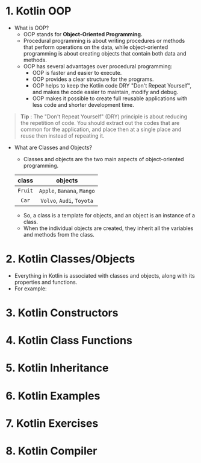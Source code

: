 # 1. Kotlin OOP
- What is OOP?
  - OOP stands for **Object-Oriented Programming.**
  - Procedural programming is about writing procedures or methods that perform operations on the data, while object-oriented programming is about creating objects that contain both data and methods.
  - OOP has several advantages over procedural programming:
    - OOP is faster and easier to execute.
    - OOP provides a clear structure for the programs.
    - OOP helps to keep the Kotlin code DRY "Don't Repeat Yourself", and makes the code easier to maintain, modify and debug.
    - OOP makes it possible to create full reusable applications with less code and shorter development time.

> **Tip** : The "Don't Repeat Yourself" (DRY) principle is about reducing the repetition of code. You should extract out the codes that are common for the application, and place then at a single place and reuse then instead of repeating it.

- What are Classes and Objects?
  - Classes and objects are the two main aspects of object-oriented programming.
  
  | class | objects|
  |:---:|:---:|
  |```Fruit```|```Apple```, ```Banana```, ```Mango```|
  |```Car```|```Volvo```, ```Audi```, ```Toyota```|
  
  - So, a class is a template for objects, and an object is an instance of a class.
  - When the individual objects are created, they inherit all the variables and methods from the class.
  
# 2. Kotlin Classes/Objects
- Everything in Kotlin is associated with classes and objects, along with its properties and functions.
- For example: 
# 3. Kotlin Constructors

# 4. Kotlin Class Functions

# 5. Kotlin Inheritance

# 6. Kotlin Examples

# 7. Kotlin Exercises

# 8. Kotlin Compiler
